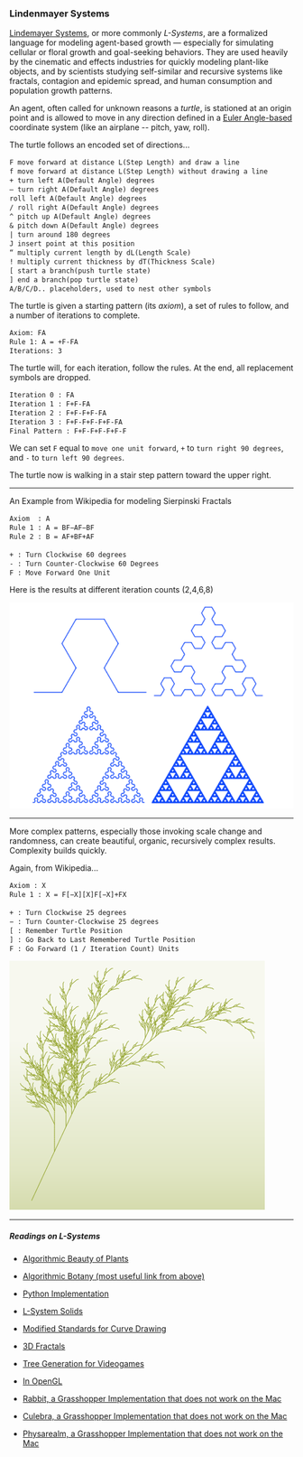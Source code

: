 ### Lindenmayer Systems

[Lindemayer Systems](https://en.wikipedia.org/wiki/L-system), or more commonly *L-Systems*, are a formalized language for modeling agent-based growth — especially for simulating cellular or floral growth and goal-seeking behaviors. They are used heavily by the cinematic and effects industries for quickly modeling plant-like objects, and by scientists studying self-similar and recursive systems like fractals, contagion and epidemic spread, and human consumption and population growth patterns.

An agent, often called for unknown reasons a *turtle*, is stationed at an origin point and is allowed to move in any direction defined in a [Euler Angle-based](https://en.wikipedia.org/wiki/Euler_angles) coordinate system (like an airplane -- pitch, yaw, roll).

The turtle follows an encoded set of directions...

```
F move forward at distance L(Step Length) and draw a line
f move forward at distance L(Step Length) without drawing a line
+ turn left A(Default Angle) degrees
– turn right A(Default Angle) degrees
roll left A(Default Angle) degrees
/ roll right A(Default Angle) degrees
^ pitch up A(Default Angle) degrees
& pitch down A(Default Angle) degrees
| turn around 180 degrees
J insert point at this position
“ multiply current length by dL(Length Scale)
! multiply current thickness by dT(Thickness Scale)
[ start a branch(push turtle state)
] end a branch(pop turtle state)
A/B/C/D.. placeholders, used to nest other symbols
```

The turtle is given a starting pattern (its *axiom*), a set of rules to follow, and a number of iterations to complete.

```
Axiom: FA
Rule 1: A = +F-FA 
Iterations: 3
```

The turtle will, for each iteration, follow the rules. At the end, all replacement symbols are dropped.

```
Iteration 0 : FA
Iteration 1 : F+F-FA
Iteration 2 : F+F-F+F-FA
Iteration 3 : F+F-F+F-F+F-FA
Final Pattern : F+F-F+F-F+F-F
```

We can set `F` equal to `move one unit forward`, `+` to `turn right 90 degrees`, and `-` to `turn left 90 degrees`.

The turtle now is walking in a stair step pattern toward the upper right. 

---

An Example from Wikipedia for modeling Sierpinski Fractals

```
Axiom  : A
Rule 1 : A = BF−AF−BF
Rule 2 : B = AF+BF+AF

+ : Turn Clockwise 60 degrees
- : Turn Counter-Clockwise 60 Degrees
F : Move Forward One Unit
```

Here is the results at different iteration counts (2,4,6,8)

![sierpinski triangle](tri.png)

---

More complex patterns, especially those invoking scale change and randomness, can create beautiful, organic, recursively complex results. Complexity builds quickly.

Again, from Wikipedia...

```
Axiom : X
Rule 1 : X = F[−X][X]F[−X]+FX

+ : Turn Clockwise 25 degrees
− : Turn Counter-Clockwise 25 degrees
[ : Remember Turtle Position 
] : Go Back to Last Remembered Turtle Position
F : Go Forward (1 / Iteration Count) Units
```

![plant](plant.png)

---

##### Readings on L-Systems

- [Algorithmic Beauty of Plants](http://algorithmicbotany.org/papers/#abop)
- [Algorithmic Botany (most useful link from above)](http://algorithmicbotany.org/papers/abop/abop-ch1.pdf)
- [Python Implementation](http://www.4dsolutions.net/ocn/lsystems.html)
- [L-System Solids](http://blog.rabidgremlin.com/2014/12/09/procedural-content-generation-l-systems/)
- [Modified Standards for Curve Drawing](http://www.evsc.net/projects/l-garden)
- [3D Fractals](http://williamchyr.com/2012/01/32-l-systems/)
- [Tree Generation for Videogames](https://www.youtube.com/watch?v=gHAqJY48p3Y)
- [In OpenGL](https://www.youtube.com/watch?v=AXDl3rlaHUw)

- [Rabbit, a Grasshopper Implementation that does not work on the Mac](https://morphocode.com/intro-to-l-systems/)
- [Culebra, a Grasshopper Implementation that does not work on the Mac](http://www.food4rhino.com/app/culebra)
- [Physarealm, a Grasshopper Implementation that does not work on the Mac](http://www.food4rhino.com/app/physarealm)
